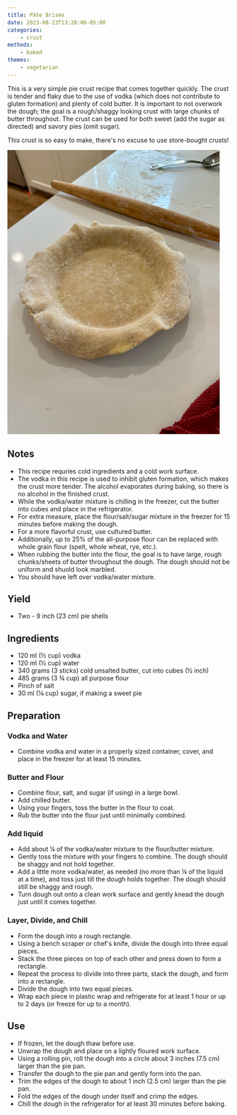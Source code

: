 ```yaml
---
title: Pâte Brisée
date: 2023-08-23T13:28:00-05:00
categories: 
    - crust
methods:
    - baked
themes:
    - vegetarian
---
```


This is a very simple pie crust recipe that comes together quickly. The crust is tender and flaky due to the use of vodka (which does not contribute to gluten formation) and plenty of cold butter. It is important to not overwork the dough; the goal is a rough/shaggy looking crust with large chunks of butter throughout. The crust can be used for both sweet (add the sugar as directed) and savory pies (omit sugar).

This crust is so easy to make, there's no excuse to use store-bought crusts!

![Crust](img/pate_brisee.png "Photo of crust in a pie pan")

## Notes
- This recipe requries cold ingredients and a cold work surface.
- The vodka in this recipe is used to inhibit gluten formation, which makes the crust more tender. The alcohol evaporates during baking, so there is no alcohol in the finished crust.
- While the vodka/water mixture is chilling in the freezer, cut the butter into cubes and place in the refrigerator.
- For extra measure, place the flour/salt/sugar mixture in the freezer for 15 minutes before making the dough.
- For a more flavorful crust, use cultured butter.
- Additionally, up to 25% of the all-purpose flour can be replaced with whole grain flour (spelt, whole wheat, rye, etc.).
- When rubbing the butter into the flour, the goal is to have large, rough chunks/sheets of butter throughout the dough. The dough should not be uniform and shuold look marbled.
- You should have left over vodka/water mixture. 

## Yield
- Two - 9 inch (23 cm) pie shells

## Ingredients
- 120 ml (½ cup) vodka
- 120 ml (½ cup) water
- 340 grams (3 sticks) cold unsalted butter, cut into cubes (½ inch)
- 485 grams (3 ¾ cup) all purpose flour
- Pinch of salt
- 30 ml (⅛ cup) sugar, if making a sweet pie


## Preparation
### Vodka and Water
- Combine vodka and water in a properly sized container, cover, and place in the freezer for at least 15 minutes.

### Butter and Flour
- Combine flour, salt, and sugar (if using) in a large bowl.
- Add chilled butter.
- Using your fingers, toss the butter in the flour to coat. 
- Rub the butter into the flour just until minimally combined.

### Add liquid
- Add about ¼ of the vodka/water mixture to the flour/butter mixture.
- Gently toss the mixture with your fingers to combine. The dough should be shaggy and not hold together.
- Add a little more vodka/water, as needed (no more than ¼ of the liquid at a time), and toss just till the dough holds together. The dough should still be shaggy and rough.
- Turn dough out onto a clean work surface and gently knead the dough just until it comes together.

### Layer, Divide, and Chill
- Form the dough into a rough rectangle.
- Using a bench scraper or chef's knife, divide the dough into three equal pieces.
- Stack the three pieces on top of each other and press down to form a rectangle.
- Repeat the process to divide into three parts, stack the dough, and form into a rectangle.
- Divide the dough into two equal pieces.
- Wrap each piece in plastic wrap and refrigerate for at least 1 hour or up to 2 days (or freeze for up to a month).

## Use
- If frozen, let the dough thaw before use.
- Unwrap the dough and place on a lightly floured work surface.
- Using a rolling pin, roll the dough into a circle about 3 inches (7.5 cm) larger than the pie pan.
- Transfer the dough to the pie pan and gently form into the pan.
- Trim the edges of the dough to about 1 inch (2.5 cm) larger than the pie pan.
- Fold the edges of the dough under itself and crimp the edges.
- Chill the dough in the refrigerator for at least 30 minutes before baking.
